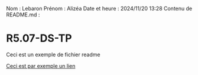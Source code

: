 Nom : Lebaron
Prénom : Alizéa
Date et heure : 2024/11/20 13:28
Contenu de README.md :
# R5.07-DS-TP

Ceci est un exemple de fichier readme

[Ceci est par exemple un lien](https://www.youtube.com/watch?v=dQw4w9WgXcQ)
